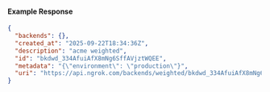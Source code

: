 <!-- Code generated for API Clients. DO NOT EDIT. -->

#### Example Response

```json
{
  "backends": {},
  "created_at": "2025-09-22T18:34:36Z",
  "description": "acme weighted",
  "id": "bkdwd_334AfuiAfX8mNg6SffAVjztWQEE",
  "metadata": "{\"environment\": \"production\"}",
  "uri": "https://api.ngrok.com/backends/weighted/bkdwd_334AfuiAfX8mNg6SffAVjztWQEE"
}
```
